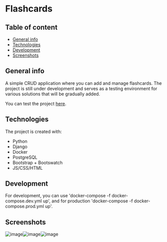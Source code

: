# Flashcards
## Table of content
* [General info](#general-info)
* [Technologies](#technologies)
* [Development](#development)
* [Screenshots](#setup)

## General info
A simple CRUD application where you can add and manage flashcards. The project is still under development and serves as a testing environment for various solutions that will be gradually added.

You can test the project [here](https://flashcardsdemoapp.azurewebsites.net/).

## Technologies
The project is created with:
* Python
* Django
* Docker
* PostgreSQL
* Bootstrap + Bootswatch
* JS/CSS/HTML

## Development
For development, you can use 'docker-compose -f docker-compose.dev.yml up', and for production 'docker-compose -f docker-compose.prod.yml up'.

## Screenshots
![image](https://github.com/KamilBil/Flashcards/assets/66205238/0aaaa208-7cce-4934-ad4f-ccc0465bbfc5)![image](https://github.com/KamilBil/Flashcards/assets/66205238/d023a5bf-66dd-40bf-a97a-3b1b4149c5c1)![image](https://github.com/KamilBil/Flashcards/assets/66205238/0a107a35-0d60-44f1-a803-31123cefc2a8)
